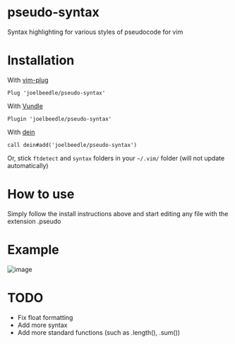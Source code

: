 # pseudo-syntax
Syntax highlighting for various styles of pseudocode for vim

# Installation
With [vim-plug](https://github.com/junegunn/vim-plug)

```
Plug 'joelbeedle/pseudo-syntax'
```

With [Vundle](https://github.com/VundleVim/Vundle.vim)

```
Plugin 'joelbeedle/pseudo-syntax'
```

With [dein](https://github.com/Shougo/dein.vim)

```
call dein#add('joelbeedle/pseudo-syntax')
```

Or, stick ``` ftdetect ``` and ```syntax``` folders in your ```~/.vim/``` folder (will not update automatically)

# How to use

Simply follow the install instructions above and start editing any file with the extension .pseudo

# Example
![image](https://github.com/joelbeedle/pseudo-syntax/blob/main/files/screenshot.jpeg)

# TODO
- Fix float formatting
- Add more syntax
- Add more standard functions (such as .length(), .sum())
